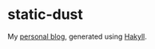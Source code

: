# static-dust
My [personal blog](http://static-dust.klpn.se/), generated using [Hakyll](https://github.com/jaspervdj/hakyll).
